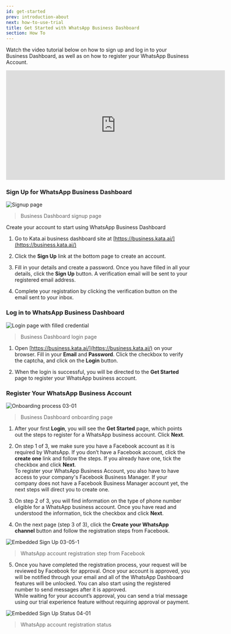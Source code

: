 ```yaml
---
id: get-started
prev: introduction-about
next: how-to-use-trial
title: Get Started with WhatsApp Business Dashboard
section: How To
---
```


Watch the video tutorial below on how to sign up and log in to your Business Dashboard, as well as on how to register your WhatsApp Business Account.

<iframe width="600" height="300" src="https://www.youtube.com/embed/jNTAPD5cou0" title="YouTube video player" frameBorder="0" allow="accelerometer; autoplay; clipboard-write; encrypted-media; gyroscope; picture-in-picture" allowFullScreen></iframe>

### Sign Up for WhatsApp Business Dashboard

![Signup page](/assets/images/products/business-dashboard/image-get-started-1.png)

> Business Dashboard signup page

Create your account to start using WhatsApp Business Dashboard

1. Go to Kata.ai business dashboard site at [https://business.kata.ai/](https://business.kata.ai/)

2. Click the **Sign Up** link at the bottom page to create an account.

3. Fill in your details and create a password. Once you have filled in all your details, click the **Sign Up** button. A verification email will be sent to your registered email address.

4. Complete your registration by clicking the verification button on the email sent to your inbox.

### Log in to WhatsApp Business Dashboard

![Login page with filled credential](/assets/images/products/business-dashboard/image-get-started-2.png)

> Business Dashboard login page

1. Open [https://business.kata.ai/](https://business.kata.ai/) on your browser. Fill in your **Email** and **Password**. Click the checkbox to verify the captcha, and click on the **Login** button.

2. When the login is successful, you will be directed to the **Get Started** page to register your WhatsApp business account.

### Register Your WhatsApp Business Account

![Onboarding process 03-01](/assets/images/products/business-dashboard/image-get-started-3.png)

> Business Dashboard onboarding page

1. After your first **Login**, you will see the **Get Started** page, which points out the steps to register for a WhatsApp business account. Click **Next**.

2. On step 1 of 3, we make sure you have a Facebook account as it is required by WhatsApp. If you don’t have a Facebook account, click the **create one** link and follow the steps. If you already have one, tick the checkbox and click **Next**. <br/>To register your WhatsApp Business Account, you also have to have access to your company's Facebook Business Manager. If your company does not have a Facebook Business Manager account yet, the next steps will direct you to create one.

3. On step 2 of 3, you will find information on the type of phone number eligible for a WhatsApp business account. Once you have read and understood the information, tick the checkbox and click **Next**.

4. On the next page (step 3 of 3), click the **Create your WhatsApp channel** button and follow the registration steps from Facebook.

![Embedded Sign Up 03-05-1](/assets/images/products/business-dashboard/image-get-started-4.png)

> WhatsApp account registration step from Facebook

5. Once you have completed the registration process, your request will be reviewed by Facebook for approval. Once your account is approved, you will be notified through your email and all of the WhatsApp Dashboard features will be unlocked. You can also start using the registered number to send messages after it is approved. <br/>While waiting for your account’s approval, you can send a trial message using our trial experience feature without requiring approval or payment.

![Embedded Sign Up Status 04-01](/assets/images/products/business-dashboard/image-get-started-5.png)

> WhatsApp account registration status
